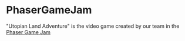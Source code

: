 # PhaserGameJam
"Utopian Land Adventure" is the video game created by our team in the [Phaser Game Jam](https://phaser-gamejam.web.app/)
